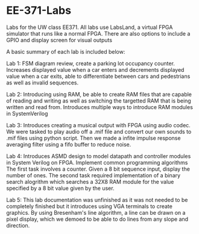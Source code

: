 # EE-371-Labs
Labs for the UW class EE371.
All labs use LabsLand, a virtual FPGA simulator that runs like a normal FPGA. There are also options to include a GPIO and display screen for visual
outputs

A basic summary of each lab is included below:


Lab 1: FSM diagram review, create a parking lot occupancy counter. Increases displayed value when a car enters and decrements displayed value when a car exits, able to differentiate between cars and pedestrians as well as invalid sequences.

Lab 2: Introducing using RAM, be able to create RAM files that are capable of reading and writing as well as switching the targetted RAM that is being written and read from. Introduces multiple ways to introduce RAM modules in SystemVerilog

Lab 3: Introduces creating a musical output with FPGA using audio codec. We were tasked to play audio off a .mif file and
convert our own sounds to .mif files using python script. Then we made a infite impulse response averaging filter using a fifo buffer to reduce noise.

Lab 4: Introduces ASMD design to model datapath and controller modules in System Verilog on FPGA. Implement common programming algorithms The first task involves a counter. Given a 8 bit sequence input, display the number of ones. The second task required implementation of a binary search alogrithm which searches a 32X8 RAM module for the value specified by a 8 bit value given by the user.

Lab 5: This lab documentation was unfinished as it was not needed to be completely finished but it introduces using VGA terminals to create graphics. By using Bresenham's line algorithm, a line can be drawn on a pixel display, which we demoed to be able to do lines from any slope and direction.
